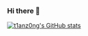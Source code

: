 ### Hi there 👋

[![t1anz0ng's GitHub stats](https://github-readme-stats.vercel.app/api?username=t1anz0ng&show_icons=true&theme=flag-india)](https://github.com/t1anz0ng/README.md)

